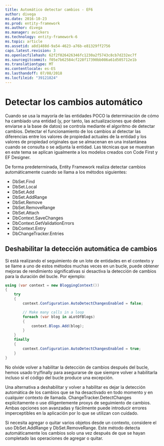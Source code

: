 ```yaml
---
title: Automático detectar cambios - EF6
author: divega
ms.date: 2016-10-23
ms.prod: entity-framework
ms.author: divega
ms.manager: avickers
ms.technology: entity-framework-6
ms.topic: article
ms.assetid: a8d1488d-9a54-4623-a76b-e81329ff2756
caps.latest.revision: 3
ms.openlocfilehash: 62f2f026426346fc1230a2f5743c8cb7d232ec7f
ms.sourcegitcommit: f05e7b62584cf228f17390bb086a61d505712e1b
ms.translationtype: MT
ms.contentlocale: es-ES
ms.lasthandoff: 07/08/2018
ms.locfileid: "39121824"
---
```

# <a name="automatic-detect-changes"></a>Detectar los cambios automático
Cuando se usa la mayoría de las entidades POCO la determinación de cómo ha cambiado una entidad (y, por tanto, las actualizaciones que deben enviarse a la base de datos) se controla mediante el algoritmo de detectar cambios. Detectar el funcionamiento de los cambios al detectar las diferencias entre los valores de propiedad actuales de la entidad y los valores de propiedad originales que se almacenan en una instantánea cuando se consulta o se adjunta la entidad. Las técnicas que se muestran en este tema se aplican igualmente a los modelos creados con Code First y EF Designer.  

De forma predeterminada, Entity Framework realiza detectar cambios automáticamente cuando se llama a los métodos siguientes:  

- DbSet.Find  
- DbSet.Local  
- DbSet.Add  
- DbSet.AddRange
- DbSet.Remove  
- DbSet.RemoveRange
- DbSet.Attach  
- DbContext.SaveChanges  
- DbContext.GetValidationErrors  
- DbContext.Entry  
- DbChangeTracker.Entries  

## <a name="disabling-automatic-detection-of-changes"></a>Deshabilitar la detección automática de cambios  

Si está realizando el seguimiento de un lote de entidades en el contexto y se llame a uno de estos métodos muchas veces en un bucle, puede obtener mejoras de rendimiento significativas si desactiva la detección de cambios para la duración del bucle. Por ejemplo:  

``` csharp
using (var context = new BloggingContext())
{
    try
    {
        context.Configuration.AutoDetectChangesEnabled = false;

        // Make many calls in a loop
        foreach (var blog in aLotOfBlogs)
        {
            context.Blogs.Add(blog);
        }
    }
    finally
    {
        context.Configuration.AutoDetectChangesEnabled = true;
    }
}
```  

No olvide volver a habilitar la detección de cambios después del bucle, hemos usado try/finally para asegurarse de que siempre volver a habilitarla incluso si el código del bucle produce una excepción.  

Una alternativa a deshabilitar y volver a habilitar es dejar la detección automática de los cambios que se ha desactivado en todo momento y en cualquier contexto de llamada. ChangeTracker.DetectChanges explícitamente o use diligentemente proxys de seguimiento de cambios. Ambas opciones son avanzadas y fácilmente puede introducir errores imperceptibles en la aplicación por lo que se utilizan con cuidado.  

Si necesita agregar o quitar varios objetos desde un contexto, considere el uso DbSet.AddRange y DbSet.RemoveRange. Este método detecta automáticamente los cambios solo una vez después de que se hayan completado las operaciones de agregar o quitar. 
